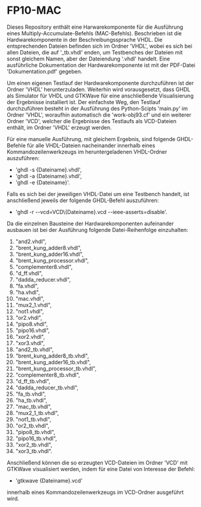 # FP10-MAC
Dieses Repository enthält eine Harwarekomponente für die Ausführung eines Multiply-Accumulate-Befehls (MAC-Befehls). Beschrieben ist die Hardwarekomponente in der Beschreibungssprache VHDL. Die entsprechenden Dateien befinden sich im Ordner 'VHDL', wobei es sich bei allen Dateien, die auf '_tb.vhdl' enden, um Testbenches der Dateien mit sonst gleichem Namen, aber der Dateiendung '.vhdl' handelt. Eine ausführliche Dokumentation der Hardwarekomponente ist mit der PDF-Datei 'Dokumentation.pdf' gegeben.

Um einen eigenen Testlauf der Hardwarekomponente durchzuführen ist der Ordner 'VHDL' herunterzuladen. Weiterhin wird vorausgesetzt, dass GHDL als Simulator für VHDL und GTKWave für eine anschließende Visualisierung der Ergebnisse installiert ist. Der einfachste Weg, den Testlauf durchzuführen besteht in der Ausführung des Python-Scipts 'main.py' im Ordner 'VHDL', woraufhin automatisch die 'work-obj93.cf' und ein weiterer Ordner 'VCD', welcher die Ergebnisse des Testlaufs als VCD-Dateien enthält, im Ordner 'VHDL' erzeugt werden.

Für eine manuelle Ausführung, mit gleichem Ergebnis, sind folgende GHDL-Befehle für alle VHDL-Dateien nacheinander innerhalb eines Kommandozeilenwerkzeugs im heruntergeladenen VHDL-Ordner auszuführen:
- 'ghdl -s {Dateiname}.vhdl',
- 'ghdl -a {Dateiname}.vhdl',
- 'ghdl -e {Dateiname}'.

Falls es sich bei der jeweiligen VHDL-Datei um eine Testbench handelt, ist anschließend jeweils der folgende GHDL-Befehl auszuführen:
- 'ghdl -r <Dateiname> --vcd=VCD&#92;{Dateiname}.vcd --ieee-asserts=disable'.

Da die einzelnen Bausteine der Hardwarekomponenten aufeinander ausbauen ist bei der Ausführung folgende Datei-Reihenfolge einzuhalten:
1. "and2.vhdl",
2. "brent_kung_adder8.vhdl",
3. "brent_kung_adder16.vhdl",
4. "brent_kung_processor.vhdl",
5. "complementer8.vhdl",
6. "d_ff.vhdl",
7. "dadda_reducer.vhdl",
8. "fa.vhdl",
9. "ha.vhdl",
10. "mac.vhdl",
11. "mux2_1.vhdl",
12. "not1.vhdl",
13. "or2.vhdl",
14. "pipo8.vhdl",
15. "pipo16.vhdl",
16. "xor2.vhdl",
17. "xor3.vhdl",
18. "and2_tb.vhdl",
19. "brent_kung_adder8_tb.vhdl",
20. "brent_kung_adder16_tb.vhdl",
21. "brent_kung_processor_tb.vhdl",
22. "complementer8_tb.vhdl",
23. "d_ff_tb.vhdl",
24. "dadda_reducer_tb.vhdl",
25. "fa_tb.vhdl",
26. "ha_tb.vhdl",
27. "mac_tb.vhdl",
28. "mux2_1_tb.vhdl",
29. "not1_tb.vhdl",
30. "or2_tb.vhdl",
31. "pipo8_tb.vhdl",
32. "pipo16_tb.vhdl",
33. "xor2_tb.vhdl",
34. "xor3_tb.vhdl".

Anschließend können die so erzeugten VCD-Dateien im Ordner 'VCD' mit GTKWave visualisiert werden, indem für eine Datei von Interesse der Befehl:
- 'gtkwave {Dateiname}.vcd'

innerhalb eines Kommandozeilenwerkzeugs im VCD-Ordner ausgeführt wird.
